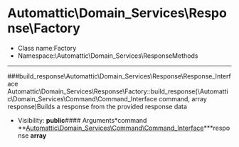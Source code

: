 Automattic\Domain_Services\Response\Factory
===============
* Class name:Factory
* Namespace:\Automattic\Domain_Services\ResponseMethods
-------
###build_response\Automattic\Domain_Services\Response\Response_Interface Automattic\Domain_Services\Response\Factory::build_response(\Automattic\Domain_Services\Command\Command_Interface command, array response)Builds a response from the provided response data



* Visibility: **public**#### Arguments*command **[Automattic\Domain_Services\Command\Command_Interface](Automattic-Domain_Services-Command-Command_Interface.md)***response **array**
